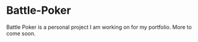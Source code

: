 # Battle-Poker
Battle Poker is a personal project I am working on for my portfolio. More to come soon.
